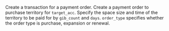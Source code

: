 

Create a transaction for a payment order. Create a payment order to purchase territory for `target_acc`. Specify the space size and time of the territory to be paid for by `gib_count` and `days`. `order_type` specifies whether the order type is purchase, expansion or renewal.